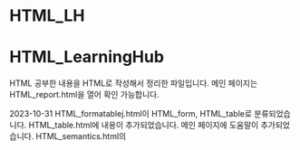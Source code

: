 # HTML_LH
# HTML_LearningHub

HTML 공부한 내용을 HTML로 작성해서 정리한 파일입니다.
메인 페이지는 HTML_report.html을 열어 확인 가능합니다.

2023-10-31
HTML_formatablej.html이 HTML_form, HTML_table로 분류되었습니다.
HTML_table.html에 내용이 추가되었습니다.
메인 페이지에 도움말이 추가되었습니다.
HTML_semantics.html의 <title> 내부의 시멘틱을 시맨틱으로 통일하였습니다.

현재 완성 전, 제작 중에 있습니다.
